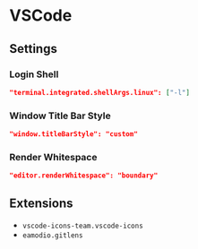 # VSCode

## Settings

### Login Shell

```json
"terminal.integrated.shellArgs.linux": ["-l"]
```

### Window Title Bar Style

```json
"window.titleBarStyle": "custom"
```

### Render Whitespace

```json
"editor.renderWhitespace": "boundary"
```

## Extensions

- `vscode-icons-team.vscode-icons`
- `eamodio.gitlens`
